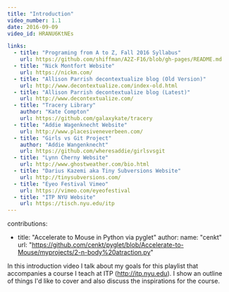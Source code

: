 ```yaml
---
title: "Introduction"
video_number: 1.1
date: 2016-09-09
video_id: HRANU6KtNEs

links:
  - title: "Programing from A to Z, Fall 2016 Syllabus"
    url: https://github.com/shiffman/A2Z-F16/blob/gh-pages/README.md
  - title: "Nick Montfort Website"
    url: https://nickm.com/
  - title: "Allison Parrish decontextualize blog (Old Version)"
    url: http://www.decontextualize.com/index-old.html
  - title: "Allison Parrish decontextualize blog (Latest)"
    url: http://www.decontextualize.com/
  - title: "Tracery Library"
    author: "Kate Compton"
    url: https://github.com/galaxykate/tracery
  - title: "Addie Wagenknecht Website"
    url: http://www.placesiveneverbeen.com/
  - title: "Girls vs Git Project"
    author: "Addie Wangenknecht"
    url: https://github.com/wheresaddie/girlsvsgit
  - title: "Lynn Cherny Website"
    url: http://www.ghostweather.com/bio.html
  - title: "Darius Kazemi aka Tiny Subversions Website"
    url: http://tinysubversions.com/
  - title: "Eyeo Festival Vimeo"
    url: https://vimeo.com/eyeofestival
  - title: "ITP NYU Website"
    url: https://tisch.nyu.edu/itp
---
```

contributions:
  - title: "Accelerate to Mouse in Python via pyglet"
    author:
      name: "cenkt"
    url: "https://github.com/cenkt/pyglet/blob/Accelerate-to-Mouse/myprojects/2-n-body%20atraction.py"

In this introduction video I talk about my goals for this playlist that accompanies a course I teach at ITP (http://itp.nyu.edu). I show an outline of things I'd like to cover and also discuss the inspirations for the course.
